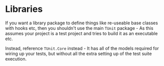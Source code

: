 # Libraries

If you want a library package to define things like re-useable base classes with hooks etc, then you shouldn't use the main `TUnit` package - As this assumes your project is a test project and tries to build it as an executable etc.

Instead, reference `TUnit.Core` instead - It has all of the models required for wiring up your tests, but without all the extra setting up of the test suite execution.

